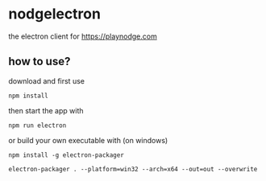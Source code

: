 # nodgelectron

the electron client for https://playnodge.com

## how to use?
download and 
first use
```
npm install
```
then start the app with
```
npm run electron
```
or build your own executable with (on windows)
```
npm install -g electron-packager
```
```
electron-packager . --platform=win32 --arch=x64 --out=out --overwrite 
```
